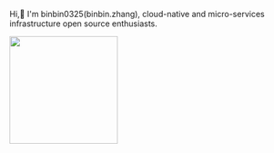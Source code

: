 Hi,👋 I'm binbin0325(binbin.zhang), cloud-native and micro-services infrastructure open source enthusiasts.

<a href="https://github.com/binbin0325">
  <img align="left" height=190px src="https://github-readme-stats.vercel.app/api?username=binbin0325&show_icons=true&count_private=true" />
</a>
